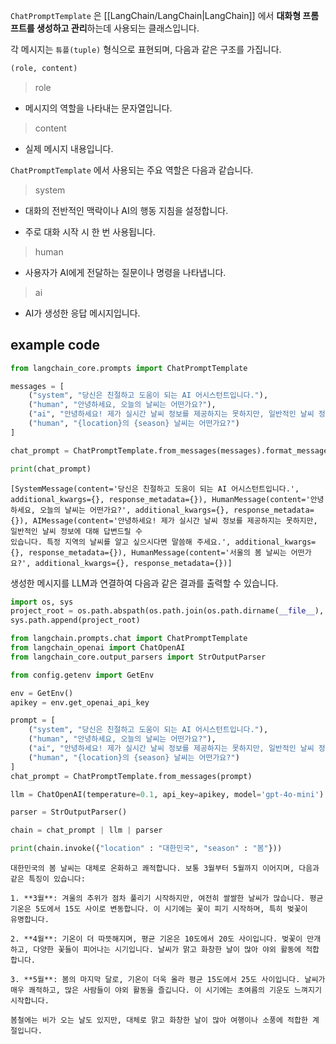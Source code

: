 `ChatPromptTemplate` 은 [[LangChain/LangChain|LangChain]] 에서 **대화형 프롬프트를 생성하고 관리**하는데 사용되는 클래스입니다.

각 메시지는 `튜플(tuple)` 형식으로 표현되며, 다음과 같은 구조를 가집니다.

```python
(role, content)
```

> role
- 메시지의 역할을 나타내는 문자열입니다.

> content
- 실제 메시지 내용입니다.

`ChatPromptTemplate` 에서 사용되는 주요 역할은 다음과 같습니다.

> system
- 대화의 전반적인 맥락이나 AI의 행동 지침을 설정합니다.

- 주로 대화 시작 시 한 번 사용됩니다.

> human
- 사용자가 AI에게 전달하는 질문이나 명령을 나타냅니다.

> ai
- AI가 생성한 응답 메시지입니다.

## example code

```python
from langchain_core.prompts import ChatPromptTemplate

messages = [
    ("system", "당신은 친절하고 도움이 되는 AI 어시스턴트입니다."),
    ("human", "안녕하세요, 오늘의 날씨는 어떤가요?"),
    ("ai", "안녕하세요! 제가 실시간 날씨 정보를 제공하지는 못하지만, 일반적인 날씨 정보에 대해 답변드릴 수 있습니다. 특정 지역의 날씨를 알고 싶으시다면 말씀해 주세요."),
    ("human", "{location}의 {season} 날씨는 어떤가요?")
]

chat_prompt = ChatPromptTemplate.from_messages(messages).format_messages(location = "서울", season = "봄")

print(chat_prompt)

```

```
[SystemMessage(content='당신은 친절하고 도움이 되는 AI 어시스턴트입니다.', additional_kwargs={}, response_metadata={}), HumanMessage(content='안녕하세요, 오늘의 날씨는 어떤가요?', additional_kwargs={}, response_metadata={}), AIMessage(content='안녕하세요! 제가 실시간 날씨 정보를 제공하지는 못하지만, 일반적인 날씨 정보에 대해 답변드릴 수 
있습니다. 특정 지역의 날씨를 알고 싶으시다면 말씀해 주세요.', additional_kwargs={}, response_metadata={}), HumanMessage(content='서울의 봄 날씨는 어떤가요?', additional_kwargs={}, response_metadata={})]
```

생성한 메시지를 LLM과 연결하여 다음과 같은 결과를 출력할 수 있습니다.

```python
import os, sys
project_root = os.path.abspath(os.path.join(os.path.dirname(__file__), '..', '..'))
sys.path.append(project_root)

from langchain.prompts.chat import ChatPromptTemplate
from langchain_openai import ChatOpenAI
from langchain_core.output_parsers import StrOutputParser

from config.getenv import GetEnv

env = GetEnv()
apikey = env.get_openai_api_key

prompt = [
    ("system", "당신은 친절하고 도움이 되는 AI 어시스턴트입니다."),
    ("human", "안녕하세요, 오늘의 날씨는 어떤가요?"),
    ("ai", "안녕하세요! 제가 실시간 날씨 정보를 제공하지는 못하지만, 일반적인 날씨 정보에 대해 답변드릴 수 있습니다. 특정 지역의 날씨를 알고 싶으시다면 말씀해 주세요."),
    ("human", "{location}의 {season} 날씨는 어떤가요?")
]
chat_prompt = ChatPromptTemplate.from_messages(prompt)

llm = ChatOpenAI(temperature=0.1, api_key=apikey, model='gpt-4o-mini')

parser = StrOutputParser()

chain = chat_prompt | llm | parser

print(chain.invoke({"location" : "대한민국", "season" : "봄"}))
```

```
대한민국의 봄 날씨는 대체로 온화하고 쾌적합니다. 보통 3월부터 5월까지 이어지며, 다음과 같은 특징이 있습니다:

1. **3월**: 겨울의 추위가 점차 풀리기 시작하지만, 여전히 쌀쌀한 날씨가 많습니다. 평균 기온은 5도에서 15도 사이로 변동합니다. 이 시기에는 꽃이 피기 시작하며, 특히 벚꽃이 
유명합니다.

2. **4월**: 기온이 더 따뜻해지며, 평균 기온은 10도에서 20도 사이입니다. 벚꽃이 만개하고, 다양한 꽃들이 피어나는 시기입니다. 날씨가 맑고 화창한 날이 많아 야외 활동에 적합
합니다.

3. **5월**: 봄의 마지막 달로, 기온이 더욱 올라 평균 15도에서 25도 사이입니다. 날씨가 매우 쾌적하고, 많은 사람들이 야외 활동을 즐깁니다. 이 시기에는 초여름의 기운도 느껴지기 시작합니다.

봄철에는 비가 오는 날도 있지만, 대체로 맑고 화창한 날이 많아 여행이나 소풍에 적합한 계절입니다.
```


